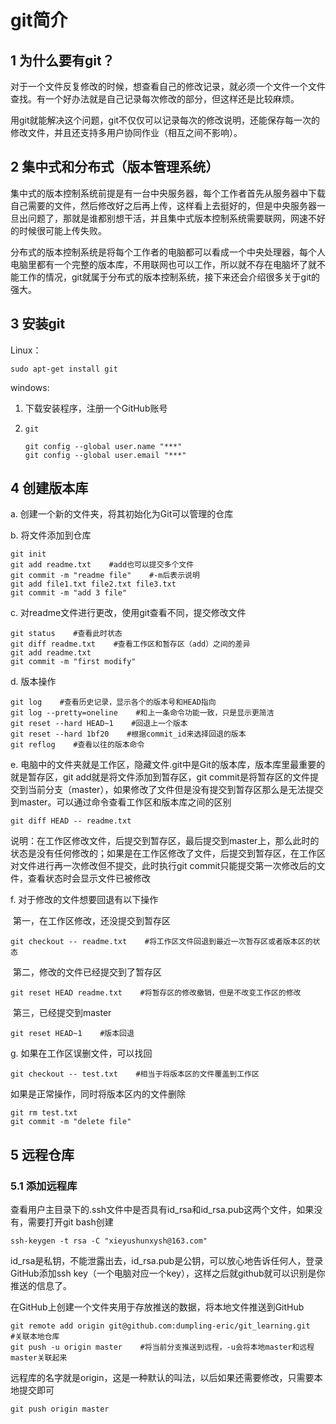 # git简介

## 1 为什么要有git？

​	对于一个文件反复修改的时候，想查看自己的修改记录，就必须一个文件一个文件查找。有一个好办法就是自己记录每次修改的部分，但这样还是比较麻烦。

​	用git就能解决这个问题，git不仅仅可以记录每次的修改说明，还能保存每一次的修改文件，并且还支持多用户协同作业（相互之间不影响）。

## 2 集中式和分布式（版本管理系统）

​	集中式的版本控制系统前提是有一台中央服务器，每个工作者首先从服务器中下载自己需要的文件，然后修改好之后再上传，这样看上去挺好的，但是中央服务器一旦出问题了，那就是谁都别想干活，并且集中式版本控制系统需要联网，网速不好的时候很可能上传失败。

​	分布式的版本控制系统是将每个工作者的电脑都可以看成一个中央处理器，每个人电脑里都有一个完整的版本库，不用联网也可以工作，所以就不存在电脑坏了就不能工作的情况，git就属于分布式的版本控制系统，接下来还会介绍很多关于git的强大。

## 3 安装git

Linux：

~~~
sudo apt-get install git
~~~

windows:

1. 下载安装程序，注册一个GitHub账号

2. ~~~
   git
   
   git config --global user.name "***"
   git config --global user.email "***"
   ~~~

## 4 创建版本库

a. 创建一个新的文件夹，将其初始化为Git可以管理的仓库

b. 将文件添加到仓库

~~~
git init
git add readme.txt    #add也可以提交多个文件
git commit -m "readme file"    #-m后表示说明
git add file1.txt file2.txt file3.txt
git commit -m "add 3 file"
~~~

c. 对readme文件进行更改，使用git查看不同，提交修改文件

~~~
git status    #查看此时状态
git diff readme.txt    #查看工作区和暂存区（add）之间的差异
git add readme.txt
git commit -m "first modify"
~~~

d. 版本操作

~~~
git log    #查看历史记录，显示各个的版本号和HEAD指向
git log --pretty=oneline    #和上一条命令功能一致，只是显示更简洁
git reset --hard HEAD~1    #回退上一个版本
git reset --hard 1bf20    #根据commit_id来选择回退的版本
git reflog    #查看以往的版本命令
~~~

e. 电脑中的文件夹就是工作区，隐藏文件.git中是Git的版本库，版本库里最重要的就是暂存区，git add就是将文件添加到暂存区，git commit是将暂存区的文件提交到当前分支（master），如果修改了文件但是没有提交到暂存区那么是无法提交到master。可以通过命令查看工作区和版本库之间的区别

~~~
git diff HEAD -- readme.txt
~~~

说明：在工作区修改文件，后提交到暂存区，最后提交到master上，那么此时的状态是没有任何修改的；如果是在工作区修改了文件，后提交到暂存区，在工作区对文件进行再一次修改但不提交，此时执行git commit只能提交第一次修改后的文件，查看状态时会显示文件已被修改

f. 对于修改的文件想要回退有以下操作

​	第一，在工作区修改，还没提交到暂存区

~~~
git checkout -- readme.txt    #将工作区文件回退到最近一次暂存区或者版本区的状态
~~~

​	第二，修改的文件已经提交到了暂存区

~~~
git reset HEAD readme.txt    #将暂存区的修改撤销，但是不改变工作区的修改
~~~

​	第三，已经提交到master

~~~
git reset HEAD~1    #版本回退
~~~

g. 如果在工作区误删文件，可以找回

~~~
git checkout -- test.txt    #相当于将版本区的文件覆盖到工作区
~~~

如果是正常操作，同时将版本区内的文件删除

~~~
git rm test.txt
git commit -m "delete file"
~~~

## 5 远程仓库

### 5.1 添加远程库

查看用户主目录下的.ssh文件中是否具有id_rsa和id_rsa.pub这两个文件，如果没有，需要打开git bash创建

~~~
ssh-keygen -t rsa -C "xieyushunxysh@163.com"
~~~

id_rsa是私钥，不能泄露出去，id_rsa.pub是公钥，可以放心地告诉任何人，登录GitHub添加ssh key（一个电脑对应一个key），这样之后就github就可以识别是你推送的信息了。

在GitHub上创建一个文件夹用于存放推送的数据，将本地文件推送到GitHub

~~~
git remote add origin git@github.com:dumpling-eric/git_learning.git    #关联本地仓库
git push -u origin master    #将当前分支推送到远程，-u会将本地master和远程master关联起来
~~~

远程库的名字就是origin，这是一种默认的叫法，以后如果还需要修改，只需要本地提交即可

~~~
git push origin master
~~~

